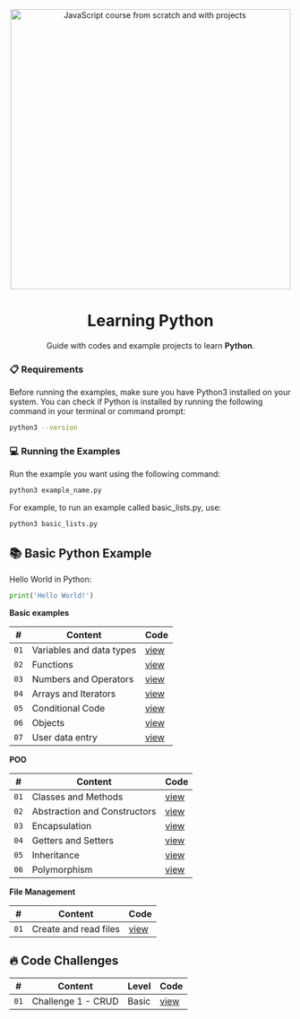 <div align="center">

<img alt="JavaScript course from scratch and with projects" src="https://res.cloudinary.com/dozvvpar9/image/upload/v1723145532/python-course/course-cover-python.jpg" width="500" />

# Learning Python

Guide with codes and example projects to learn **Python**.
</div>

### 📋 Requirements
Before running the examples, make sure you have Python3 installed on your system. You can check if Python is installed by running the following command in your terminal or command prompt:

```bash
python3 --version
```
### 💻 Running the Examples
Run the example you want using the following command:

```bash
python3 example_name.py
```
For example, to run an example called basic_lists.py, use:

```bash
python3 basic_lists.py
```
## 📚 Basic Python Example
Hello World in Python:

```python
print('Hello World!')
```
**Basic examples**

| # | Content | Code |
| --- | --- | --- |
| `01` | Variables and data types | [view](examples/variables.py) |
| `02` | Functions | [view](examples/functions.py) |
| `03` | Numbers and Operators | [view](examples/numbers_operators.py) |
| `04` | Arrays and Iterators | [view](examples/arrays_iterators.py) |
| `05` | Conditional Code | [view](examples/control_structures.py) |
| `06` | Objects | [view](examples/objects.py) |
| `07` | User data entry | [view](examples/data_entry.py) |

**POO**

| # | Content | Code |
| --- | --- | --- |
| `01` | Classes and Methods | [view](examples/class_and_methods.py) |
| `02` | Abstraction and Constructors | [view](examples/abstraction_constructors.py) |
| `03` | Encapsulation | [view](examples/encapsulation.py) |
| `04` | Getters and Setters | [view](examples/getters_and_setters.py) |
| `05` | Inheritance | [view](examples/inheritance.py) |
| `06` | Polymorphism | [view](examples/polymorphism.py) |

**File Management**

| # | Content | Code |
| --- | --- | --- |
| `01` | Create and read files | [view](examples/file_management.py) |

## 🔥 Code Challenges

| # | Content | Level | Code
| --- | --- | --- | --- |
| `01` | Challenge 1 - CRUD | Basic | [view](projects/challenge_1/) |


